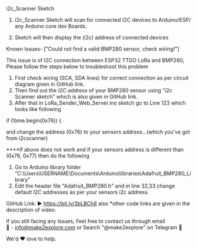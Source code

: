 i2c_Scanner Sketch  

1. i2c_Scanner Sketch will scan for connected I2C devices to Arduino/ESP/ any Arduino core dev Boards.  

2. Sketch will then display the (i2c) address of connected devices


Known Issues-  ["Could not find a valid BMP280 sensor, check wiring!"]  

This issue is of I2C connection between ESP32 TTGO LoRa and BMP280, Please follow the steps below to troubleshoot this problem

1. First check wiring (SCA, SDA lines) for correct connection as per circuit diagram given in GitHub link.
2. Then find out the *I2C address* of your BMP280 sensor using "i2c Scanner sketch" which is also given in GitHub link. 
3. After that in LoRa_Sender_Web_Server.ino sketch go to Line 123 which looks like following
  
if (!bme.begin(0x76)) {  

and change the address (0x76) to your sensors address...(which you've got from i2cscanner)

****If above does not work and if your sensors address is different than (0x76, 0x77) then do the following
1. Go to Arduino library folder "C:\Users\USERNAME\Documents\Arduino\libraries\Adafruit_BMP280_Library"
2. Edit the header file "Adafruit_BMP280.h" and in line 32,33 change default I2C addresses as per your sensors i2c address.

GitHub Link:
▶️ https://bit.ly/3bLBCh8
also 
*other code links are given in the description of video. 

If you still facing any issues, Feel free to contact us through email  
📩 - info@make2explore.com
or Search "@make2explore"  on Telegram 🚀

We'd ❤️ love to help.